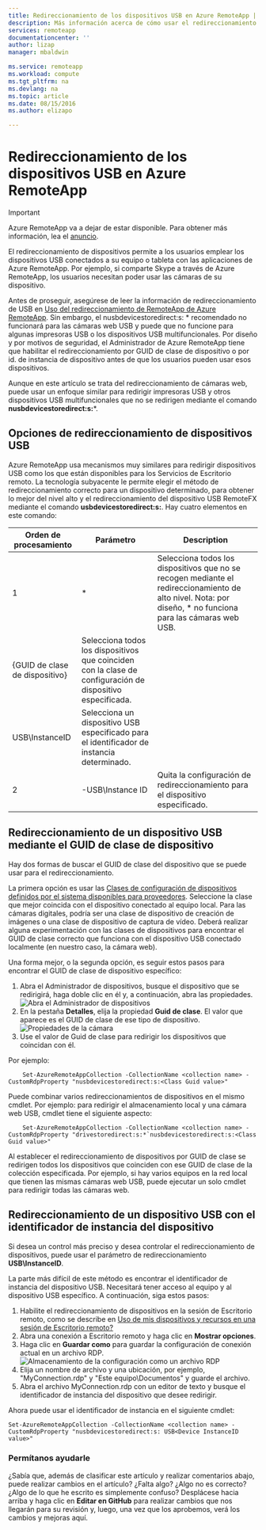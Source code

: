 ```yaml
---
title: Redireccionamiento de los dispositivos USB en Azure RemoteApp | Microsoft Docs
description: Más información acerca de cómo usar el redireccionamiento para dispositivos USB en Azure RemoteApp.
services: remoteapp
documentationcenter: ''
author: lizap
manager: mbaldwin

ms.service: remoteapp
ms.workload: compute
ms.tgt_pltfrm: na
ms.devlang: na
ms.topic: article
ms.date: 08/15/2016
ms.author: elizapo

---
```

# Redireccionamiento de los dispositivos USB en Azure RemoteApp
> [!IMPORTANT]
> Azure RemoteApp va a dejar de estar disponible. Para obtener más información, lea el [anuncio](https://go.microsoft.com/fwlink/?linkid=821148).
> 
> 

El redireccionamiento de dispositivos permite a los usuarios emplear los dispositivos USB conectados a su equipo o tableta con las aplicaciones de Azure RemoteApp. Por ejemplo, si comparte Skype a través de Azure RemoteApp, los usuarios necesitan poder usar las cámaras de su dispositivo.

Antes de proseguir, asegúrese de leer la información de redireccionamiento de USB en [Uso del redireccionamiento de RemoteApp de Azure RemoteApp](remoteapp-redirection.md). Sin embargo, el nusbdevicestoredirect:s: * recomendado no funcionará para las cámaras web USB y puede que no funcione para algunas impresoras USB o los dispositivos USB multifuncionales. Por diseño y por motivos de seguridad, el Administrador de Azure RemoteApp tiene que habilitar el redireccionamiento por GUID de clase de dispositivo o por id. de instancia de dispositivo antes de que los usuarios pueden usar esos dispositivos.

Aunque en este artículo se trata del redireccionamiento de cámaras web, puede usar un enfoque similar para redirigir impresoras USB y otros dispositivos USB multifuncionales que no se redirigen mediante el comando **nusbdevicestoredirect:s:***.

## Opciones de redireccionamiento de dispositivos USB
Azure RemoteApp usa mecanismos muy similares para redirigir dispositivos USB como los que están disponibles para los Servicios de Escritorio remoto. La tecnología subyacente le permite elegir el método de redireccionamiento correcto para un dispositivo determinado, para obtener lo mejor del nivel alto y el redireccionamiento del dispositivo USB RemoteFX mediante el comando **usbdevicestoredirect:s:**. Hay cuatro elementos en este comando:

| Orden de procesamiento | Parámetro | Description |
| --- | --- | --- |
| 1 |* |Selecciona todos los dispositivos que no se recogen mediante el redireccionamiento de alto nivel. Nota: por diseño, * no funciona para las cámaras web USB. |
| {GUID de clase de dispositivo} |Selecciona todos los dispositivos que coinciden con la clase de configuración de dispositivo especificada. | |
| USB\\InstanceID |Selecciona un dispositivo USB especificado para el identificador de instancia determinado. | |
| 2 |-USB\\Instance ID |Quita la configuración de redireccionamiento para el dispositivo especificado. |

## Redireccionamiento de un dispositivo USB mediante el GUID de clase de dispositivo
Hay dos formas de buscar el GUID de clase del dispositivo que se puede usar para el redireccionamiento.

La primera opción es usar las [Clases de configuración de dispositivos definidos por el sistema disponibles para proveedores](https://msdn.microsoft.com/library/windows/hardware/ff553426.aspx). Seleccione la clase que mejor coincida con el dispositivo conectado al equipo local. Para las cámaras digitales, podría ser una clase de dispositivo de creación de imágenes o una clase de dispositivo de captura de vídeo. Deberá realizar alguna experimentación con las clases de dispositivos para encontrar el GUID de clase correcto que funciona con el dispositivo USB conectado localmente (en nuestro caso, la cámara web).

Una forma mejor, o la segunda opción, es seguir estos pasos para encontrar el GUID de clase de dispositivo específico:

1. Abra el Administrador de dispositivos, busque el dispositivo que se redirigirá, haga doble clic en él y, a continuación, abra las propiedades. ![Abra el Administrador de dispositivos](./media/remoteapp-usbredir/ra-devicemanager.png)
2. En la pestaña **Detalles**, elija la propiedad **Guid de clase**. El valor que aparece es el GUID de clase de ese tipo de dispositivo. ![Propiedades de la cámara](./media/remoteapp-usbredir/ra-classguid.png)
3. Use el valor de Guid de clase para redirigir los dispositivos que coincidan con él.

Por ejemplo:

        Set-AzureRemoteAppCollection -CollectionName <collection name> -CustomRdpProperty "nusbdevicestoredirect:s:<Class Guid value>"

Puede combinar varios redireccionamientos de dispositivos en el mismo cmdlet. Por ejemplo: para redirigir el almacenamiento local y una cámara web USB, cmdlet tiene el siguiente aspecto:

        Set-AzureRemoteAppCollection -CollectionName <collection name> -CustomRdpProperty "drivestoredirect:s:*`nusbdevicestoredirect:s:<Class Guid value>"

Al establecer el redireccionamiento de dispositivos por GUID de clase se redirigen todos los dispositivos que coinciden con ese GUID de clase de la colección especificada. Por ejemplo, si hay varios equipos en la red local que tienen las mismas cámaras web USB, puede ejecutar un solo cmdlet para redirigir todas las cámaras web.

## Redireccionamiento de un dispositivo USB con el identificador de instancia del dispositivo
Si desea un control más preciso y desea controlar el redireccionamiento de dispositivos, puede usar el parámetro de redireccionamiento **USB\\InstanceID**.

La parte más difícil de este método es encontrar el identificador de instancia del dispositivo USB. Necesitará tener acceso al equipo y al dispositivo USB específico. A continuación, siga estos pasos:

1. Habilite el redireccionamiento de dispositivos en la sesión de Escritorio remoto, como se describe en [Uso de mis dispositivos y recursos en una sesión de Escritorio remoto?](http://windows.microsoft.com/es-ES/windows7/How-can-I-use-my-devices-and-resources-in-a-Remote-Desktop-session)
2. Abra una conexión a Escritorio remoto y haga clic en **Mostrar opciones**.
3. Haga clic en **Guardar como** para guardar la configuración de conexión actual en un archivo RDP. ![Almacenamiento de la configuración como un archivo RDP](./media/remoteapp-usbredir/ra-saveasrdp.png)
4. Elija un nombre de archivo y una ubicación, por ejemplo, "MyConnection.rdp" y "Este equipo\\Documentos" y guarde el archivo.
5. Abra el archivo MyConnection.rdp con un editor de texto y busque el identificador de instancia del dispositivo que desee redirigir.

Ahora puede usar el identificador de instancia en el siguiente cmdlet:

    Set-AzureRemoteAppCollection -CollectionName <collection name> -CustomRdpProperty "nusbdevicestoredirect:s: USB<Device InstanceID value>"



### Permítanos ayudarle
¿Sabía que, además de clasificar este artículo y realizar comentarios abajo, puede realizar cambios en el artículo? ¿Falta algo? ¿Algo no es correcto? ¿Algo de lo que he escrito es simplemente confuso? Desplácese hacia arriba y haga clic en **Editar en GitHub** para realizar cambios que nos llegarán para su revisión y, luego, una vez que los aprobemos, verá los cambios y mejoras aquí.

<!---HONumber=AcomDC_0817_2016-->